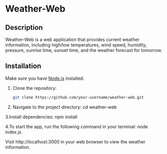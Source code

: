 # Weather-Web

## Description

Weather-Web is a web application that provides current weather information, including high/low temperatures, wind speed, humidity, pressure, sunrise time, sunset time, and the weather forecast for tomorrow.

## Installation

Make sure you have [Node.js](https://nodejs.org/) installed.

1. Clone the repository:

   ```bash
   git clone https://github.com/your-username/weather-web.git
   
2. Navigate to the project directory:
    cd weather-web

3.Install dependencies:
   npm install

4.To start the app, run the following command in your terminal:
   node index.js
   
Visit http://localhost:3000 in your web browser to view the weather information.

